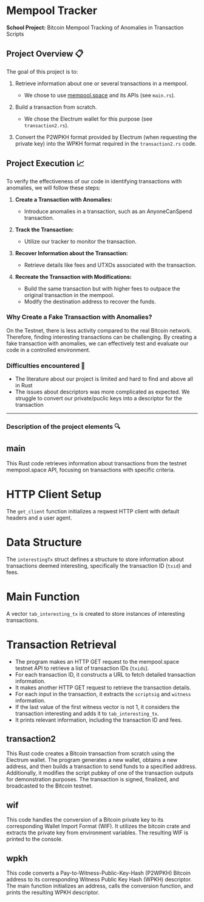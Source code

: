 # Mempool Tracker

**School Project:** Bitcoin Mempool Tracking of Anomalies in Transaction Scripts

## Project Overview 📋

The goal of this project is to:

1. Retrieve information about one or several transactions in a mempool.
   - We chose to use [mempool.space](https://mempool.space) and its APIs (see `main.rs`).

2. Build a transaction from scratch.
   - We chose the Electrum wallet for this purpose (see `transaction2.rs`).

3. Convert the P2WPKH format provided by Electrum (when requesting the private key) into the WPKH format required in the `transaction2.rs` code.

## Project Execution :chart_with_upwards_trend:

To verify the effectiveness of our code in identifying transactions with anomalies, we will follow these steps:

1. **Create a Transaction with Anomalies:**
   - Introduce anomalies in a transaction, such as an AnyoneCanSpend transaction.

2. **Track the Transaction:**
   - Utilize our tracker to monitor the transaction.

3. **Recover Information about the Transaction:**
   - Retrieve details like fees and UTXOs associated with the transaction.

4. **Recreate the Transaction with Modifications:**
   - Build the same transaction but with higher fees to outpace the original transaction in the mempool.
   - Modify the destination address to recover the funds.

### Why Create a Fake Transaction with Anomalies?

On the Testnet, there is less activity compared to the real Bitcoin network. Therefore, finding interesting transactions can be challenging. By creating a fake transaction with anomalies, we can effectively test and evaluate our code in a controlled environment.

### Difficulties encountered 🚧

   - The literature about our project is limited and hard to find and above all in Rust
   - The issues about descriptors was more complicated as expected. We struggle to convert our private/puclic keys into a descriptor for the transaction
---

### Description of the project elements 🔍

## main

This Rust code retrieves information about transactions from the testnet mempool.space API, focusing on transactions with specific criteria.

# HTTP Client Setup

The `get_client` function initializes a reqwest HTTP client with default headers and a user agent.

# Data Structure

The `interestingTx` struct defines a structure to store information about transactions deemed interesting, specifically the transaction ID (`txid`) and fees.

# Main Function

A vector `tab_interesting_tx` is created to store instances of interesting transactions.

# Transaction Retrieval

- The program makes an HTTP GET request to the mempool.space testnet API to retrieve a list of transaction IDs (`txids`).
- For each transaction ID, it constructs a URL to fetch detailed transaction information.
- It makes another HTTP GET request to retrieve the transaction details.
- For each input in the transaction, it extracts the `scriptsig` and `witness` information.
- If the last value of the first witness vector is not 1, it considers the transaction interesting and adds it to `tab_interesting_tx`.
- It prints relevant information, including the transaction ID and fees.

## transaction2

This Rust code creates a Bitcoin transaction from scratch using the Electrum wallet. The program generates a new wallet, obtains a new address, and then builds a transaction to send funds to a specified address. Additionally, it modifies the script pubkey of one of the transaction outputs for demonstration purposes. The transaction is signed, finalized, and broadcasted to the Bitcoin testnet.

## wif

This code handles the conversion of a Bitcoin private key to its corresponding Wallet Import Format (WIF). It utilizes the bitcoin crate and extracts the private key from environment variables. The resulting WIF is printed to the console.

## wpkh

This code converts a Pay-to-Witness-Public-Key-Hash (P2WPKH) Bitcoin address to its corresponding Witness Public Key Hash (WPKH) descriptor. The main function initializes an address, calls the conversion function, and prints the resulting WPKH descriptor. 